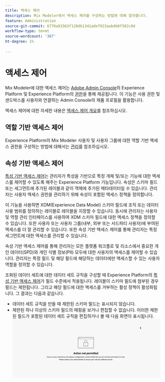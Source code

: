 ```yaml
---
title: 액세스 제어
description: Mix Modeler에서 액세스 제어를 구성하는 방법에 대해 알아봅니다.
feature: Administration
source-git-commit: 6776a91563f120db1341adef923aab4b0f582c9d
workflow-type: tm+mt
source-wordcount: '367'
ht-degree: 1%

---
```


# 액세스 제어

Mix Modeler에 대한 액세스 제어는 [Adobe Admin Console](https://adminconsole.adobe.com/)의 Experience Platform 및 Experience Platform의 [권한](https://experienceleague.adobe.com/en/docs/experience-platform/access-control/home#platform-permissions)을 통해 제공됩니다. 이 기능은 사용 권한 및 샌드박스를 사용자와 연결하는 Admin Console의 제품 프로필을 활용합니다.

액세스 제어에 대한 자세한 내용은 [액세스 제어 개요](https://experienceleague.adobe.com/en/docs/experience-platform/access-control/home)를 참조하십시오.

## 역할 기반 액세스 제어

Experience Platform의 Mix Modeler 사용자 및 사용자 그룹에 대한 역할 기반 액세스 권한을 구성하는 방법에 대해서는 [관리](../main-guide/administration.md)를 참조하십시오.

## 속성 기반 액세스 제어

[특성 기반 액세스 제어](https://experienceleague.adobe.com/en/docs/experience-platform/access-control/abac/overview)는 관리자가 특성을 기반으로 특정 개체 및/또는 기능에 대한 액세스를 제어할 수 있도록 해주는 Experience Platform 기능입니다. 속성은 스키마 필드 또는 세그먼트에 추가된 레이블과 같이 객체에 추가된 메타데이터일 수 있습니다. 관리자는 사용자 액세스 권한을 관리하기 위해 속성이 포함된 액세스 정책을 정의합니다.

이 기능을 사용하면 XDM(Experience Data Model) 스키마 필드에 조직 또는 데이터 사용 범위를 정의하는 레이블로 레이블을 지정할 수 있습니다. 동시에 관리자는 사용자 및 역할 관리 인터페이스를 사용하여 XDM 스키마 필드에 대한 액세스 정책을 정의할 수 있습니다. 또한 사용자 또는 사용자 그룹(내부, 외부 또는 서드파티 사용자)에 부여된 액세스를 더 잘 관리할 수 있습니다. 또한 속성 기반 액세스 제어를 통해 관리자는 특정 세그먼트에 대한 액세스를 관리할 수 있습니다.

속성 기반 액세스 제어를 통해 관리자는 모든 플랫폼 워크플로 및 리소스에서 중요한 개인 데이터(SPD)와 개인 식별 정보(PII) 모두에 대한 사용자의 액세스를 제어할 수 있습니다. 관리자는 특정 필드 및 해당 필드에 해당하는 데이터에만 액세스할 수 있는 사용자 역할을 정의할 수 있습니다.

조화된 데이터 세트에 대한 데이터 세트 규칙을 구성할 때 Experience Platform의 [특성 기반 액세스 제어](https://experienceleague.adobe.com/en/docs/experience-platform/access-control/abac/overview)가 필드 수준에서 적용됩니다. 레이블이 스키마 필드에 첨부된 경우 필드는 제한됩니다. 그리고 해당 필드에 대한 액세스를 거부하는 활성 정책이 활성화됩니다. 그 결과는 다음과 같습니다.

* 데이터 세트 규칙을 만들 때 제한된 스키마 필드는 표시되지 않습니다.
* 제한된 하나 이상의 스키마 필드의 매핑을 보거나 편집할 수 없습니다. 이러한 제한된 필드가 포함된 데이터 세트 규칙을 편집하거나 볼 때 다음 화면이 표시됩니다.
  ![액션이 허용되지 않음](/help/assets//action-not-permitted.png)

